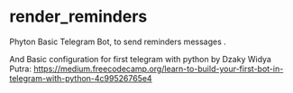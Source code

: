 # render_reminders
Phyton Basic Telegram Bot, to send reminders messages .

And Basic configuration for first telegram with python by Dzaky Widya Putra:
https://medium.freecodecamp.org/learn-to-build-your-first-bot-in-telegram-with-python-4c99526765e4
